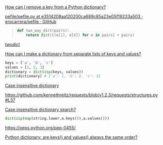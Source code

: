 [How can I remove a key from a Python dictionary?](https://stackoverflow.com/questions/11277432/how-can-i-remove-a-key-from-a-python-dictionary)

[pefile/pefile.py at e3514208aa120200ca689c85a23e05f19233a503 · erocarrera/pefile · GitHub](https://github.com/erocarrera/pefile/blob/e3514208aa120200ca689c85a23e05f19233a503/pefile.py#L136-L137)

> ```python
> def two_way_dict(pairs):
>     return dict([(e[1], e[0]) for e in pairs] + pairs)
> ```


[twodict](https://github.com/MrS0m30n3/twodict)

 [How can I make a dictionary from separate lists of keys and values?](https://stackoverflow.com/questions/209840/how-can-i-make-a-dictionary-from-separate-lists-of-keys-and-values)

```python
keys = ['a', 'b', 'c']
values = [1, 2, 3]
dictionary = dict(zip(keys, values))
print(dictionary) # {'a': 1, 'b': 2, 'c': 3}
```

[Case insensitive dictionary](https://stackoverflow.com/questions/2082152/case-insensitive-dictionary)

https://github.com/kennethreitz/requests/blob/v1.2.3/requests/structures.py#L37

[Case insensitive dictionary search?](https://stackoverflow.com/questions/3296499/case-insensitive-dictionary-search)

```python
dict(zip(map(string.lower,a.keys()),a.values()))
```

https://peps.python.org/pep-0455/

[Python dictionary: are keys() and values() always the same order?](https://stackoverflow.com/questions/835092/python-dictionary-are-keys-and-values-always-the-same-order)
